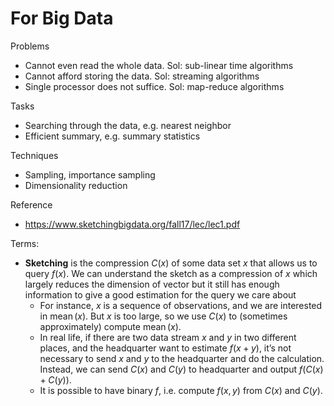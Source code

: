 # For Big Data

Problems
- Cannot even read the whole data. Sol: sub-linear time algorithms
- Cannot afford storing the data. Sol: streaming algorithms
- Single processor does not suffice. Sol: map-reduce algorithms

Tasks
- Searching through the data, e.g. nearest neighbor
- Efficient summary, e.g. summary statistics

Techniques
- Sampling, importance sampling
- Dimensionality reduction

Reference
- https://www.sketchingbigdata.org/fall17/lec/lec1.pdf

Terms:

- **Sketching** is the compression $C(x)$ of some data set $x$ that allows us to query $f(x)$.  We can understand the sketch as a compression of $x$ which largely reduces the dimension of vector but it still has enough information to give a good estimation for the query we care about
  - For instance, $x$ is a sequence of observations, and we are interested in $\operatorname{mean} (x)$. But $x$ is too large, so we use $C(x)$ to (sometimes approximately) compute $\operatorname{mean} (x)$.
  - In real life, if there are two data stream $x$ and $y$ in two different places, and the headquarter want to estimate $f(x + y)$, it’s not necessary to send $x$ and $y$ to the headquarter and do the calculation. Instead, we can send $C(x)$ and $C(y)$ to headquarter and output $f(C(x) + C(y))$.
  - It is possible to have binary $f$, i.e. compute $f(x, y)$ from $C(x)$ and $C(y)$.
